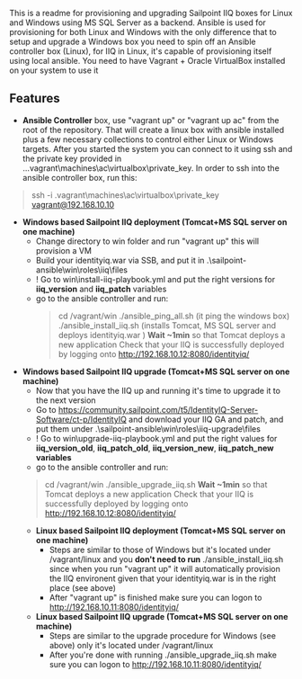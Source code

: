 This is a readme for provisioning and upgrading Sailpoint IIQ boxes for Linux and Windows using MS SQL Server as a backend.
Ansible is used for provisioning for both Linux and Windows with the only difference that to setup and upgrade a Windows box you need to spin off
an Ansible controller box (Linux), for IIQ in Linux, it's capable of provisioning itself using local ansible.
You need to have Vagrant + Oracle VirtualBox installed on your system to use it

## Features
* **Ansible Controller** box, use "vagrant up" or "vagrant up ac" from the root of the repository. That will create a linux box with ansible installed plus a few necessary collections to control either Linux or Windows targets. 
After you started the system you can connect to it using ssh and the private key provided in ..\.vagrant\machines\ac\virtualbox\private_key.
In order to ssh into the ansible controller box, run this: 
> ssh -i .vagrant\machines\ac\virtualbox\private_key vagrant@192.168.10.10
* **Windows based Sailpoint IIQ deployment (Tomcat+MS SQL server on one machine)**
  * Change directory to win folder and run "vagrant up" this will provision a VM
  * Build your identityiq.war via SSB, and put it in .\sailpoint-ansible\win\roles\iiq\files
  * ! Go to win\install-iiq-playbook.yml and put the right versions for **iiq_version** and **iiq_patch** variables
  * go to the ansible controller and run:
    > cd /vagrant/win
    > ./ansible_ping_all.sh (it ping the windows box)
    > ./ansible_install_iiq.sh (installs Tomcat, MS SQL server and deploys identityiq.war )
    **Wait ~1min** so that Tomcat deploys a new application
    Check that your IIQ is successfully deployed by logging onto http://192.168.10.12:8080/identityiq/
* **Windows based Sailpoint IIQ upgrade (Tomcat+MS SQL server on one machine)**
  * Now that you have the IIQ up and running it's time to upgrade it to the next version
  * Go to https://community.sailpoint.com/t5/IdentityIQ-Server-Software/ct-p/IdentityIQ and download your IIQ GA and patch, and put them under .\sailpoint-ansible\win\roles\iiq-upgrade\files
  * ! Go to win\upgrade-iiq-playbook.yml and put the right values for **iiq_version_old**, **iiq_patch_old**, **iiq_version_new**, **iiq_patch_new variables**
  * go to the ansible controller and run:
  > cd /vagrant/win
  > ./ansible_upgrade_iiq.sh
  **Wait ~1min** so that Tomcat deploys a new application
  Check that your IIQ is successfully deployed by logging onto http://192.168.10.12:8080/identityiq/
  * **Linux based Sailpoint IIQ deployment (Tomcat+MS SQL server on one machine)**
    * Steps are similar to those of Windows but it's located under /vagrant/linux and you **don't need to run** ./ansible_install_iiq.sh since when you run "vagrant up" it will automatically provision the IIQ environent given that your identityiq.war is in the right place (see above)
    * After "vagrant up" is finished make sure you can logon to http://192.168.10.11:8080/identityiq/
  * **Linux based Sailpoint IIQ upgrade (Tomcat+MS SQL server on one machine)**
    * Steps are similar to the upgrade procedure for Windows (see above) only it's located under /vagrant/linux
    * After you're done with running ./ansible_upgrade_iiq.sh make sure you can logon to http://192.168.10.11:8080/identityiq/ 
